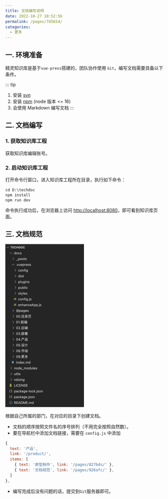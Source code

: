 ```yaml
---
title: 文档编写说明
date: 2022-10-27 10:52:56
permalink: /pages/7d5654/
categories:
  - 更多
---
```


## 一. 环境准备

精灵知识库是基于`vue-press`搭建的，团队协作使用 `Git`，编写文档需要具备以下条件。

::: tip
1. 安装 [svn](https://www.visualsvn.com/files/TortoiseSVN-1.14.3.29387-x64-svn-1.14.2.msi)
2. 安装 [npm]( https://nodejs.org/dist/v16.20.1/node-v16.20.1-x64.msi) (node 版本 <= 16)
3. 会使用 Markdown 编写文档
:::

## 二. 文档编写

### 1. 获取知识库工程

获取知识库编辑账号。

### 2. 启动知识库工程

打开命令行窗口，进入知识库工程所在目录，执行如下命令：
``` shell
cd D:\techdoc
npm install 
npm run dev
```
命令执行成功后，在浏览器上访问 <a href="http://localhost:8080" target="_blank">http://localhost:8080</a>，即可看到知识库页面。

## 三. 文档规范

<img src="./images/techdoc.png" alt="techdoc" style="zoom:50%;" />

根据自己所属的部门，在对应的目录下创建文档。
- 文档的顺序按照文件名的序号排列（不用完全按照自然数）。
- 要在导航栏中添加文档链接，需要在 `config.js` 中添加
``` js
{
  text: '产品',
  link: '/product/',
  items: [
    { text: '原型制作', link: '/pages/827bds/' },
    { text: '文档规范', link: '/pages/926afc/' },
  ]
},
```
- 编写完成后没有问题的话，提交到`Git`服务器即可。

